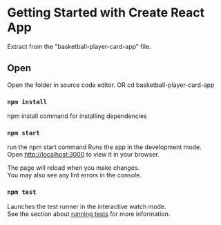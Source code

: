 # Getting Started with Create React App

Extract from the "basketball-player-card-app" file.

## Open

Open the folder in source code editor.
                OR
cd basketball-player-card-app

### `npm install`

npm install command for installing dependencies

### `npm start`

run the npm start command
Runs the app in the development mode.\
Open [http://localhost:3000](http://localhost:3000) to view it in your browser.

The page will reload when you make changes.\
You may also see any lint errors in the console.

### `npm test`

Launches the test runner in the interactive watch mode.\
See the section about [running tests](https://facebook.github.io/create-react-app/docs/running-tests) for more information.

